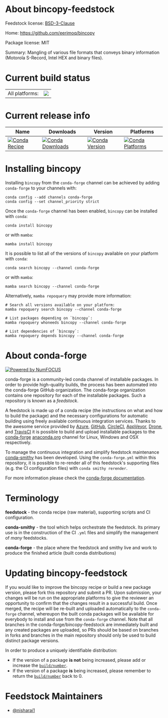 About bincopy-feedstock
=======================

Feedstock license: [BSD-3-Clause](https://github.com/conda-forge/bincopy-feedstock/blob/main/LICENSE.txt)

Home: https://github.com/eerimoq/bincopy

Package license: MIT

Summary: Mangling of various file formats that conveys binary information (Motorola S-Record, Intel HEX and binary files).

Current build status
====================


<table><tr><td>All platforms:</td>
    <td>
      <a href="https://dev.azure.com/conda-forge/feedstock-builds/_build/latest?definitionId=20177&branchName=main">
        <img src="https://dev.azure.com/conda-forge/feedstock-builds/_apis/build/status/bincopy-feedstock?branchName=main">
      </a>
    </td>
  </tr>
</table>

Current release info
====================

| Name | Downloads | Version | Platforms |
| --- | --- | --- | --- |
| [![Conda Recipe](https://img.shields.io/badge/recipe-bincopy-green.svg)](https://anaconda.org/conda-forge/bincopy) | [![Conda Downloads](https://img.shields.io/conda/dn/conda-forge/bincopy.svg)](https://anaconda.org/conda-forge/bincopy) | [![Conda Version](https://img.shields.io/conda/vn/conda-forge/bincopy.svg)](https://anaconda.org/conda-forge/bincopy) | [![Conda Platforms](https://img.shields.io/conda/pn/conda-forge/bincopy.svg)](https://anaconda.org/conda-forge/bincopy) |

Installing bincopy
==================

Installing `bincopy` from the `conda-forge` channel can be achieved by adding `conda-forge` to your channels with:

```
conda config --add channels conda-forge
conda config --set channel_priority strict
```

Once the `conda-forge` channel has been enabled, `bincopy` can be installed with `conda`:

```
conda install bincopy
```

or with `mamba`:

```
mamba install bincopy
```

It is possible to list all of the versions of `bincopy` available on your platform with `conda`:

```
conda search bincopy --channel conda-forge
```

or with `mamba`:

```
mamba search bincopy --channel conda-forge
```

Alternatively, `mamba repoquery` may provide more information:

```
# Search all versions available on your platform:
mamba repoquery search bincopy --channel conda-forge

# List packages depending on `bincopy`:
mamba repoquery whoneeds bincopy --channel conda-forge

# List dependencies of `bincopy`:
mamba repoquery depends bincopy --channel conda-forge
```


About conda-forge
=================

[![Powered by
NumFOCUS](https://img.shields.io/badge/powered%20by-NumFOCUS-orange.svg?style=flat&colorA=E1523D&colorB=007D8A)](https://numfocus.org)

conda-forge is a community-led conda channel of installable packages.
In order to provide high-quality builds, the process has been automated into the
conda-forge GitHub organization. The conda-forge organization contains one repository
for each of the installable packages. Such a repository is known as a *feedstock*.

A feedstock is made up of a conda recipe (the instructions on what and how to build
the package) and the necessary configurations for automatic building using freely
available continuous integration services. Thanks to the awesome service provided by
[Azure](https://azure.microsoft.com/en-us/services/devops/), [GitHub](https://github.com/),
[CircleCI](https://circleci.com/), [AppVeyor](https://www.appveyor.com/),
[Drone](https://cloud.drone.io/welcome), and [TravisCI](https://travis-ci.com/)
it is possible to build and upload installable packages to the
[conda-forge](https://anaconda.org/conda-forge) [anaconda.org](https://anaconda.org/)
channel for Linux, Windows and OSX respectively.

To manage the continuous integration and simplify feedstock maintenance
[conda-smithy](https://github.com/conda-forge/conda-smithy) has been developed.
Using the ``conda-forge.yml`` within this repository, it is possible to re-render all of
this feedstock's supporting files (e.g. the CI configuration files) with ``conda smithy rerender``.

For more information please check the [conda-forge documentation](https://conda-forge.org/docs/).

Terminology
===========

**feedstock** - the conda recipe (raw material), supporting scripts and CI configuration.

**conda-smithy** - the tool which helps orchestrate the feedstock.
                   Its primary use is in the construction of the CI ``.yml`` files
                   and simplify the management of *many* feedstocks.

**conda-forge** - the place where the feedstock and smithy live and work to
                  produce the finished article (built conda distributions)


Updating bincopy-feedstock
==========================

If you would like to improve the bincopy recipe or build a new
package version, please fork this repository and submit a PR. Upon submission,
your changes will be run on the appropriate platforms to give the reviewer an
opportunity to confirm that the changes result in a successful build. Once
merged, the recipe will be re-built and uploaded automatically to the
`conda-forge` channel, whereupon the built conda packages will be available for
everybody to install and use from the `conda-forge` channel.
Note that all branches in the conda-forge/bincopy-feedstock are
immediately built and any created packages are uploaded, so PRs should be based
on branches in forks and branches in the main repository should only be used to
build distinct package versions.

In order to produce a uniquely identifiable distribution:
 * If the version of a package **is not** being increased, please add or increase
   the [``build/number``](https://docs.conda.io/projects/conda-build/en/latest/resources/define-metadata.html#build-number-and-string).
 * If the version of a package **is** being increased, please remember to return
   the [``build/number``](https://docs.conda.io/projects/conda-build/en/latest/resources/define-metadata.html#build-number-and-string)
   back to 0.

Feedstock Maintainers
=====================

* [@nisharai1](https://github.com/nisharai1/)

